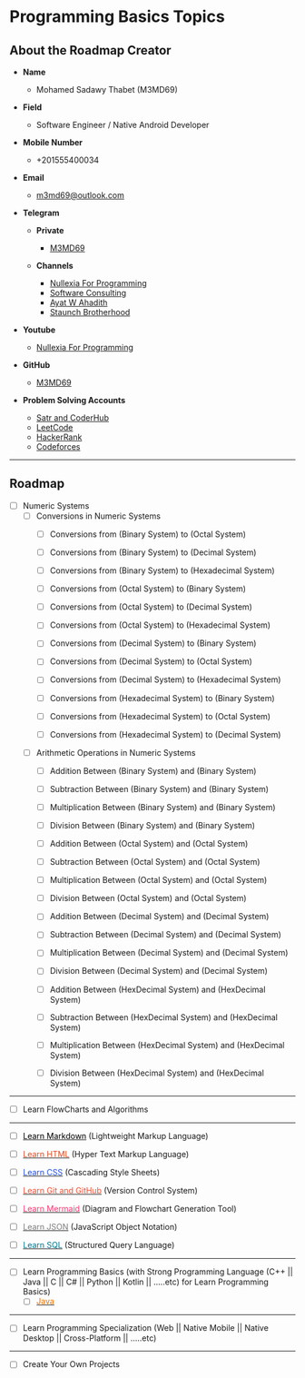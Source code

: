 # Programming Basics Topics

## About the Roadmap Creator

- **Name**
    - Mohamed Sadawy Thabet (M3MD69)


- **Field**
    - Software Engineer / Native Android Developer


- **Mobile Number**
    - +201555400034


- **Email**
    - m3md69@outlook.com


- **Telegram**
    - **Private**
        - [M3MD69](https://t.me/m3md69)

    - **Channels**
        - [Nullexia For Programming](https://t.me/nullexia)
        - [Software Consulting](https://t.me/SoftwareConsulting)
        - [Ayat W Ahadith](https://t.me/Ayat_W_Ahadith)
        - [Staunch Brotherhood](https://t.me/StaunchBrotherhood)


- **Youtube**
    - [Nullexia For Programming](https://www.youtube.com/@NULLEXIA)


- **GitHub**
    - [M3MD69](https://github.com/M3MD69)


- **Problem Solving Accounts**
    - [Satr and CoderHub](https://profile.satr.codes/m3md69/public/overview)
    - [LeetCode](https://leetcode.com/u/M3MD69/)
    - [HackerRank](https://www.hackerrank.com/profile/m3md69)
    - [Codeforces](https://codeforces.com/profile/M3MD69)

---

## Roadmap

- [ ] Numeric Systems
    - [ ] Conversions in Numeric Systems
        - [ ] Conversions from (Binary System) to (Octal System)
        - [ ] Conversions from (Binary System) to (Decimal System)
        - [ ] Conversions from (Binary System) to (Hexadecimal System)

        - [ ] Conversions from (Octal System) to (Binary System)
        - [ ] Conversions from (Octal System) to (Decimal System)
        - [ ] Conversions from (Octal System) to (Hexadecimal System)

        - [ ] Conversions from (Decimal System) to (Binary System)
        - [ ] Conversions from (Decimal System) to (Octal System)
        - [ ] Conversions from (Decimal System) to (Hexadecimal System)

        - [ ] Conversions from (Hexadecimal System) to (Binary System)
        - [ ] Conversions from (Hexadecimal System) to (Octal System)
        - [ ] Conversions from (Hexadecimal System) to (Decimal System)

    - [ ] Arithmetic Operations in Numeric Systems
        - [ ] Addition Between (Binary System) and (Binary System)
        - [ ] Subtraction Between (Binary System) and (Binary System)
        - [ ] Multiplication Between (Binary System) and (Binary System)
        - [ ] Division Between (Binary System) and (Binary System)

        - [ ] Addition Between (Octal System) and (Octal System)
        - [ ] Subtraction Between (Octal System) and (Octal System)
        - [ ] Multiplication Between (Octal System) and (Octal System)
        - [ ] Division Between (Octal System) and (Octal System)

        - [ ] Addition Between (Decimal System) and (Decimal System)
        - [ ] Subtraction Between (Decimal System) and (Decimal System)
        - [ ] Multiplication Between (Decimal System) and (Decimal System)
        - [ ] Division Between (Decimal System) and (Decimal System)

        - [ ] Addition Between (HexDecimal System) and (HexDecimal System)
        - [ ] Subtraction Between (HexDecimal System) and (HexDecimal System)
        - [ ] Multiplication Between (HexDecimal System) and (HexDecimal System)
        - [ ] Division Between (HexDecimal System) and (HexDecimal System)

---

- [ ] Learn FlowCharts and Algorithms

---

- [ ] [<span style="color: #000000">Learn Markdown</span>](https://github.com/M3MD69/LearnMarkdown) (Lightweight Markup Language)


- [ ] [<span style="color: #dd4b24">Learn HTML</span>](https://github.com/M3MD69/LearnHTML) (Hyper Text Markup Language)


- [ ] [<span style="color: #214ce5">Learn CSS</span>](https://github.com/M3MD69/LearnCSS) (Cascading Style Sheets)


- [ ] [<span style="color: #f14e32">Learn Git and GitHub</span>](https://github.com/M3MD69/LearnGitAndGitHub) (Version Control System)


- [ ] [<span style="color: #ff3570">Learn Mermaid</span>](https://github.com/M3MD69/LearnMermaid) (Diagram and Flowchart Generation Tool)


- [ ] [<span style="color: #7c7c7c">Learn JSON</span>](https://github.com/M3MD69/LearnJSON) (JavaScript Object Notation)


- [ ] [<span style="color: #00758f">Learn SQL</span>](https://github.com/M3MD69/LearnSQLAndMySQL) (Structured Query Language)

---

- [ ] Learn Programming Basics (with Strong Programming Language (C++ || Java || C || C# || Python || Kotlin || .....etc) for Learn Programming Basics)
    - [ ] [<span style="color: #e76f00">Java</span>](https://github.com/M3MD69/LearnJava)

---

- [ ] Learn Programming Specialization (Web || Native Mobile || Native Desktop || Cross-Platform || .....etc)

---

- [ ] Create Your Own Projects